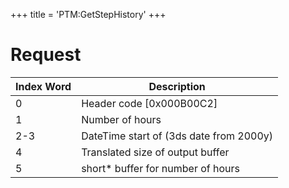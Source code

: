 +++
title = 'PTM:GetStepHistory'
+++

# Request

| Index Word | Description                             |
|------------|-----------------------------------------|
| 0          | Header code \[0x000B00C2\]              |
| 1          | Number of hours                         |
| 2-3        | DateTime start of (3ds date from 2000y) |
| 4          | Translated size of output buffer        |
| 5          | short\* buffer for number of hours      |
